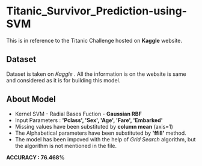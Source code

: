 # Titanic_Survivor_Prediction-using-SVM
This is in reference to the Titanic Challenge hosted on **Kaggle** website.

## Dataset
Dataset is taken on _Kaggle_ . All the information is on the website is same and considered as it is for building this model.

## About Model
- Kernel SVM - Radial Bases Fuction - **Gaussian RBF**
- Input Parameters : **'Pclass', 'Sex', 'Age', 'Fare', 'Embarked'**
- Missing values have been substituted by **column mean** (axis=1)
- The Alphabetical parameters have been substituted by **'ffill'** method.
- The model has been impoved with the help of _Grid Search_ algorithm, but the algorithm is not mentioned in the file. 

**ACCURACY : 76.468%**


